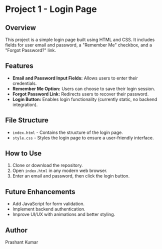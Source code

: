 # Project 1 - Login Page

## Overview
This project is a simple login page built using HTML and CSS. It includes fields for user email and password, a "Remember Me" checkbox, and a "Forgot Password?" link.

## Features
- **Email and Password Input Fields:** Allows users to enter their credentials.
- **Remember Me Option:** Users can choose to save their login session.
- **Forgot Password Link:** Redirects users to recover their password.
- **Login Button:** Enables login functionality (currently static, no backend integration).

## File Structure
- `index.html` - Contains the structure of the login page.
- `style.css` - Styles the login page to ensure a user-friendly interface.

## How to Use
1. Clone or download the repository.
2. Open `index.html` in any modern web browser.
3. Enter an email and password, then click the login button.

## Future Enhancements
- Add JavaScript for form validation.
- Implement backend authentication.
- Improve UI/UX with animations and better styling.

## Author
Prashant Kumar
